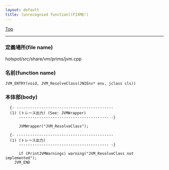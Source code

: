 ```yaml
---
layout: default
title: (unrecognied function)(FIXME!)
---
```

[Top](../index.html)

--- 
### 定義場所(file name)
hotspot/src/share/vm/prims/jvm.cpp

### 名前(function name)
```
JVM_ENTRY(void, JVM_ResolveClass(JNIEnv* env, jclass cls))
```

### 本体部(body)
```
  {- -------------------------------------------
  (1) (トレース出力) (See: JVMWrapper)
      ---------------------------------------- -}

	  JVMWrapper("JVM_ResolveClass");

  {- -------------------------------------------
  (1) (トレース出力)
      ---------------------------------------- -}

	  if (PrintJVMWarnings) warning("JVM_ResolveClass not implemented");
	JVM_END
	
```


